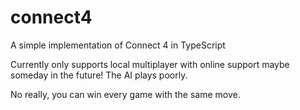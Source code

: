 # connect4
A simple implementation of Connect 4 in TypeScript

Currently only supports local multiplayer with online support maybe someday in the future!
The AI plays poorly. 

No really, you can win every game with the same move.
